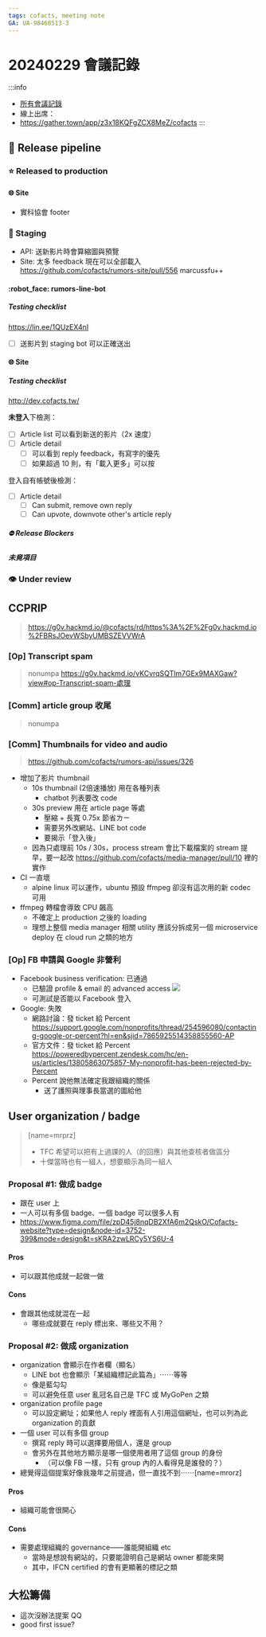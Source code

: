 ```yaml
---
tags: cofacts, meeting note
GA: UA-98468513-3
---
```


20240229 會議記錄
=====

:::info
- [所有會議記錄](https://g0v.hackmd.io/@mrorz/cofacts-meeting-notes/)
- 線上出席：
- https://gather.town/app/z3x18KQFgZCX8MeZ/cofacts
:::

## :potable_water: Release pipeline

### :star: Released to production

#### :globe_with_meridians: Site
- 實科協會 footer

### :rocket: Staging

- API: 送新影片時會算縮圖與預覽
- Site: 太多 feedback 現在可以全部載入 https://github.com/cofacts/rumors-site/pull/556 marcussfu++


#### :robot_face: rumors-line-bot

##### Testing checklist

https://lin.ee/1QUzEX4nI

- [ ] 送影片到 staging bot 可以正確送出

#### :globe_with_meridians: Site

##### Testing checklist
http://dev.cofacts.tw/

**未登入**下檢測：

- [ ] Article list 可以看到新送的影片（2x 速度）
- [ ] Article detail
  - [ ] 可以看到 reply feedback，有寫字的優先
  - [ ] 如果超過 10 則，有「載入更多」可以按

登入自有帳號後檢測：
- [ ] Article detail
  - [ ] Can submit, remove own reply
  - [ ] Can upvote, downvote other's article reply

##### ⛔️ Release Blockers

##### 未竟項目


### :eye: Under review


## CCPRIP
> https://g0v.hackmd.io/@cofacts/rd/https%3A%2F%2Fg0v.hackmd.io%2FBRsJOevWSbyUMBSZEVVWrA

### [Op] Transcript spam
> nonumpa
> https://g0v.hackmd.io/vKCvrqSQTlm7GEx9MAXGaw?view#op-Transcript-spam-處理


### [Comm] article group 收尾
> nonumpa


### [Comm] Thumbnails for video and audio
> https://github.com/cofacts/rumors-api/issues/326

- 增加了影片 thumbnail
    - 10s thumbnail (2倍速播放) 用在各種列表
        - chatbot 列表要改 code
    - 30s preview 用在 article page 等處
        - 壓縮 + 長寬 0.75x 節省ㄌㄧ
        - 需要另外改網站、LINE bot code
        - 要揭示「登入後」
    - 因為只處理前 10s / 30s，process stream 會比下載檔案的 stream 提早，要一起改 https://github.com/cofacts/media-manager/pull/10 裡的實作
- CI 一直壞
    - alpine linux 可以運作，ubuntu 預設 ffmpeg 卻沒有這次用的新 codec 可用
- ffmpeg 轉檔會導致 CPU 飆高
    - 不確定上 production 之後的 loading
    - 理想上整個 media manager 相關 utility 應該分拆成另一個 microservice deploy 在 cloud run 之類的地方

### [Op] FB 申請與 Google 非營利

- Facebook business verification: 已通過
  - 已驗證 profile & email 的 advanced access ![](https://s3-ap-northeast-1.amazonaws.com/g0v-hackmd-images/uploads/upload_bad308e375c9961c19d9a7dff53336bf.png)
  - 可測試是否能以 Facebook 登入
- Google: 失敗
  - 網路討論：發 ticket 給 Percent https://support.google.com/nonprofits/thread/254596080/contacting-google-or-percent?hl=en&sjid=7865925514358855560-AP
  - 官方文件：發 ticket 給 Percent https://poweredbypercent.zendesk.com/hc/en-us/articles/13805863075857-My-nonprofit-has-been-rejected-by-Percent
  - Percent 說他無法確定我跟組織的關係
      - 送了護照與理事長當選的圖給他

## User organization / badge

> [name=mrprz]
> - TFC 希望可以把有上過課的人（的回應）與其他查核者做區分
> - 十傑當時也有一組人，想要顯示為同一組人

### Proposal #1: 做成 badge
- 跟在 user 上
- 一人可以有多個 badge、一個 badge 可以很多人有
- https://www.figma.com/file/zpD45j8nqDB2XfA6m2QskO/Cofacts-website?type=design&node-id=3752-399&mode=design&t=sKRA2zwLRCy5YS6U-4

#### Pros
- 可以跟其他成就一起做一做

#### Cons
- 會跟其他成就混在一起
    - 哪些成就要在 reply 標出來、哪些又不用？

### Proposal #2: 做成 organization
- organization 會顯示在作者欄（顯名）
    - LINE bot 也會顯示「某組織標記此篇為」⋯⋯等等
    - 像是藍勾勾
    - 可以避免任意 user 亂冠名自己是 TFC 或 MyGoPen 之類
- organization profile page
    - 可以設定網址；如果他人 reply 裡面有人引用這個網址，也可以列為此 organization 的貢獻
- 一個 user 可以有多個 group
    - 撰寫 reply 時可以選擇要用個人，還是 group
    - 會另外在其他地方顯示是哪一個使用者用了這個 group 的身份
        - （可以像 FB 一樣，只有 group 內的人看得見是誰發的？）
- 總覺得這個提案好像我幾年之前提過，但一直找不到⋯⋯[name=mrorz]

#### Pros
- 組織可能會很開心

#### Cons
- 需要處理組織的 governance——誰能開組織 etc
    - 當時是想說有網站的，只要能證明自己是網站 owner 都能來開
    - 其中，IFCN certified 的會有更顯著的標記之類

## 大松籌備

- 這次沒辦法提案 QQ
- good first issue?
